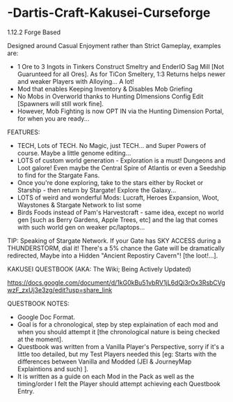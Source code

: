 ﻿# -Dartis-Craft-Kakusei-Curseforge

1.12.2 Forge Based

Designed around Casual Enjoyment rather than Strict Gameplay, examples are:

- 1 Ore to 3 Ingots in Tinkers Construct Smeltry and EnderIO Sag Mill [Not Guarunteed for all Ores]. As for TiCon Smeltery, 1:3 Returns helps newer and weaker Players with Alloying... A lot!
- Mod that enables Keeping Inventory & Disables Mob Griefing
- No Mobs in Overworld thanks to Hunting DImensions Config Edit [Spawners will still work fine].
- However, Mob Fighting is now OPT IN via the Hunting Dimension Portal, for when you are ready...

FEATURES:

- TECH, Lots of TECH. No Magic, just TECH... and Super Powers of course. Maybe a little genome editing...
- LOTS of custom world generation - Exploration is a must! Dungeons and Loot galore! Even maybe the Central Spire of Atlantis or even a Seedship to find for the Stargate Fans.
- Once you're done exploring, take to the stars either by Rocket or Starship - then return by Stargate! Explore the Galaxy...
- LOTS of weird and wonderful Mods: Lucraft, Heroes Expansion, Woot, Waystones & Stargate Network to list some
- Birds Foods instead of Pam's Harvestcraft - same idea, except no world gen [such as Berry Gardens, Apple Trees, etc] and the lag that comes with such world gen on weaker pc/laptops...

TIP: Speaking of Stargate Network. If your Gate has SKY ACCESS during a THUNDERSTORM, dial it! There's a 5% chance the Gate will be dramatically redirected, Maybe into a Hidden "Ancient Repostiry Cavern"! [the loot!...].

KAKUSEI QUESTBOOK (AKA: The Wiki; Being Actively Updated)

https://docs.google.com/document/d/1kG0kBu51vbRV1jL6dQi3rOx3RsbCVgwzF_zxUj3e3zg/edit?usp=share_link

QUESTBOOK NOTES:

- Google Doc Format.
- Goal is for a chronological, step by step explaination of each mod and when you should attempt it [the chronological nature is being checked at the moment].
- Questbook was written from a Vanilla Player's Perspective, sorry if it's a little too detailed, but my Test Players needed this [eg: Starts with the differences between Vanilla and Modded (JEI & JourneyMap Explaintions and such) ].
- It is written as a guide on each Mod in the Pack as well as the timing/order I felt the Player should attempt achieving each Questbook Entry.
